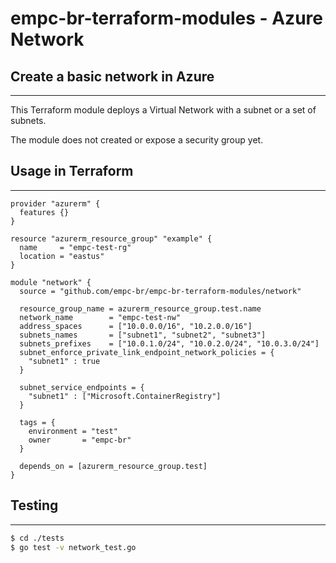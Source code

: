 # empc-br-terraform-modules - Azure Network

## Create a basic network in Azure
---
This Terraform module deploys a Virtual Network with a subnet or a set of subnets.

The module does not created or expose a security group yet.

## Usage in Terraform
---
```hcl
provider "azurerm" {
  features {}
}

resource "azurerm_resource_group" "example" {
  name     = "empc-test-rg"
  location = "eastus"
}

module "network" {
  source = "github.com/empc-br/empc-br-terraform-modules/network"

  resource_group_name = azurerm_resource_group.test.name
  network_name        = "empc-test-nw"
  address_spaces      = ["10.0.0.0/16", "10.2.0.0/16"]
  subnets_names       = ["subnet1", "subnet2", "subnet3"]
  subnets_prefixes    = ["10.0.1.0/24", "10.0.2.0/24", "10.0.3.0/24"]
  subnet_enforce_private_link_endpoint_network_policies = {
    "subnet1" : true
  }

  subnet_service_endpoints = {
    "subnet1" : ["Microsoft.ContainerRegistry"]
  }

  tags = {
    environment = "test"
    owner       = "empc-br"
  }

  depends_on = [azurerm_resource_group.test]
}
```

## Testing
---
```bash
$ cd ./tests
$ go test -v network_test.go
```